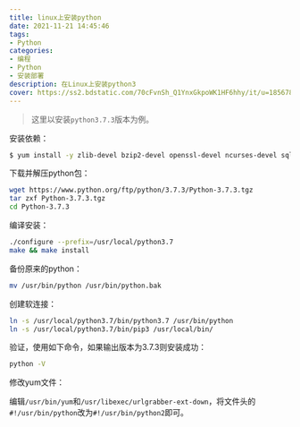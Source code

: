 ```yaml
---
title: linux上安装python
date: 2021-11-21 14:45:46
tags:
- Python
categories:
- 编程
- Python
- 安装部署
description: 在Linux上安装python3
cover: https://ss2.bdstatic.com/70cFvnSh_Q1YnxGkpoWK1HF6hhy/it/u=185678737,1186265065&fm=26&gp=0.jpg
---
```






>  这里以安装`python3.7.3`版本为例。



安装依赖：

```bash
$ yum install -y zlib-devel bzip2-devel openssl-devel ncurses-devel sqlite-devel readline-devel tk-devel gcc  libffi-devel
```



下载并解压python包：

```bash
wget https://www.python.org/ftp/python/3.7.3/Python-3.7.3.tgz 
tar zxf Python-3.7.3.tgz
cd Python-3.7.3
```



编译安装：

```bash
./configure --prefix=/usr/local/python3.7
make && make install
```



备份原来的python：

```bash
mv /usr/bin/python /usr/bin/python.bak
```



创建软连接：

```bash
ln -s /usr/local/python3.7/bin/python3.7 /usr/bin/python
ln -s /usr/local/python3.7/bin/pip3 /usr/local/bin/
```



验证，使用如下命令，如果输出版本为3.7.3则安装成功：

```bash
python -V
```





修改yum文件：

编辑`/usr/bin/yum`和`/usr/libexec/urlgrabber-ext-down`，将文件头的`#!/usr/bin/python`改为`#!/usr/bin/python2`即可。





